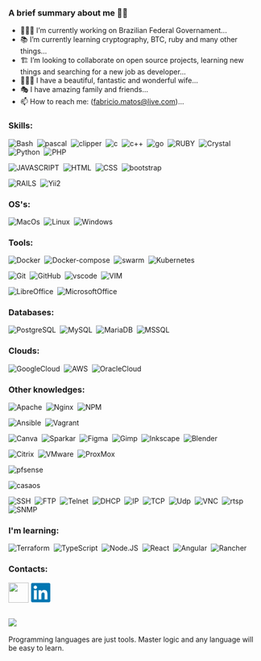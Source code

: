 ### A brief summary about me 🐍👋
<!--
**fabriciogmatos/fabriciogmatos** is a ✨ _special_ ✨ repository because its `README.md` (this file) appears on your GitHub profile.
-->

- 👨🏻‍💻 I’m currently working on Brazilian Federal Governament...
- 📚 I’m currently learning cryptography, BTC, ruby and many other things...
- 🏗 I’m looking to collaborate on open source projects, learning new things and searching for a new job as developer...
- 👩🏻‍⚕️ I have a beautiful, fantastic and wonderful wife...
- 🎭 I have amazing family and friends...
- 📫 How to reach me: (fabricio.matos@live.com)...

### Skills:
![Bash](https://img.shields.io/badge/Bash-0D1117?style=for-the-badge&logo=gnubash&logoColor=yellow&labelColor=0D1117)&nbsp;
![pascal](https://img.shields.io/badge/pascal-0D1117?style=for-the-badge&logo=delphi&labelColor=0D1117)&nbsp;
![clipper](https://img.shields.io/badge/Clipper%20Legacy-0D1117?style=for-the-badge&logo=clipper&labelColor=0D1117)&nbsp;
![c](https://img.shields.io/badge/c-0D1117?style=for-the-badge&logo=c%2B%2B&labelColor=0D1117)&nbsp;
![c++](https://img.shields.io/badge/c++-0D1117?style=for-the-badge&logo=c%2B%2B&labelColor=0D1117)&nbsp;
![go](https://img.shields.io/badge/go-0D1117?style=for-the-badge&logo=go&labelColor=0D1117)&nbsp;
![RUBY](https://img.shields.io/badge/ruby-0D1117?style=for-the-badge&logo=ruby&labelColor=0D1117)&nbsp;
![Crystal](https://img.shields.io/badge/crystal_lang-0D1117?style=for-the-badge&&logo=crystal&labelColor=0D1117)&nbsp;
![Python](https://img.shields.io/badge/-Python-0D1117?style=for-the-badge&logo=python&labelColor=0D1117&textColor=0D1117)&nbsp;
![PHP](https://img.shields.io/badge/php-0D1117?style=for-the-badge&logo=php&labelColor=0D1117)&nbsp;

![JAVASCRIPT](https://img.shields.io/badge/-Javascript-0D1117?style=for-the-badge&logo=JavaScript&logoColor=yellow&labelColor=0D1117)&nbsp;
![HTML](https://img.shields.io/badge/-HTML-0D1117?style=for-the-badge&logo=HTML5&labelColor=0D1117)&nbsp;
![CSS](https://img.shields.io/badge/-CSS-0D1117?style=for-the-badge&logo=CSS3&logoColor=1572B6&labelColor=0D1117)&nbsp;
![bootstrap](https://img.shields.io/badge/bootstrap-0D1117?style=for-the-badge&&logo=bootstrap&labelColor=0D1117)&nbsp;

![RAILS](https://img.shields.io/badge/rails-0D1117?style=for-the-badge&logo=ruby-on-rails&labelColor=0D1117)&nbsp;
![Yii2](https://img.shields.io/badge/Yii2-0D1117?style=for-the-badge&logo=yiis&labelColor=0D1117)&nbsp;

### OS's:
![MacOs](https://img.shields.io/badge/MacOS-0D1117?style=for-the-badge&logo=MacOS&labelColor=0D1117)&nbsp;
![Linux](https://img.shields.io/badge/-Linux-0D1117?style=for-the-badge&logo=linux&labelColor=0D1117)&nbsp;
![Windows](https://img.shields.io/badge/-Windows-0D1117?style=for-the-badge&logo=windows&labelColor=0D1117)&nbsp;

### Tools:
![Docker](https://img.shields.io/badge/-docker-0D1117?style=for-the-badge&logo=docker&labelColor=0D1117)&nbsp;
![Docker-compose](https://img.shields.io/badge/dockercompose-0D1117?style=for-the-badge&logo=docker&labelColor=0D1117)&nbsp;
![swarm](https://img.shields.io/badge/docker_swarm-0D1117?style=for-the-badge&logo=swarm&labelColor=0D1117)&nbsp;
![Kubernetes](https://img.shields.io/badge/kubernetes-0D1117?style=for-the-badge&logo=kubernetes&labelColor=0D1117)&nbsp;

![Git](https://img.shields.io/badge/-Git-0D1117?style=for-the-badge&logo=git&labelColor=0D1117)&nbsp;
![GitHub](https://img.shields.io/badge/-GitHub-0D1117?style=for-the-badge&logo=github&labelColor=0D1117)&nbsp;
![vscode](https://img.shields.io/badge/-Visual%20Studio%20Code-0D1117?style=for-the-badge&logo=visual-studio-code&logoColor=007ACC&labelColor=0D1117)&nbsp;
![VIM](https://img.shields.io/badge/-vim-0D1117?style=for-the-badge&logo=vim&labelColor=0D1117)&nbsp;

![LibreOffice](https://img.shields.io/badge/-LibreOffice-0D1117?style=for-the-badge&logo=LibreOffice&labelColor=0D1117)&nbsp;
![MicrosoftOffice](https://img.shields.io/badge/-microsoft_office-0D1117?style=for-the-badge&logo=microsoft-office&labelColor=0D1117)&nbsp;

### Databases:
![PostgreSQL](https://img.shields.io/badge/PostgreSQL-0D1117?style=for-the-badge&logo=postgresql&labelColor=0D1117)&nbsp;
![MySQL](https://img.shields.io/badge/-mysql-0D1117?style=for-the-badge&logo=mysql&labelColor=0D1117)&nbsp;
![MariaDB](https://img.shields.io/badge/MariaDB-0D1117?style=for-the-badge&logo=mariadb&labelColor=0D1117)&nbsp;
![MSSQL](https://img.shields.io/badge/Microsoft%20SQL%20Server-0D1117?style=for-the-badge&logo=Microsoft%20SQL%20Server&labelColor=0D1117)&nbsp;

### Clouds:
![GoogleCloud](https://img.shields.io/badge/googlecloud-0D1117?style=for-the-badge&logo=googlecloud&labelColor=0D1117)&nbsp;
![AWS](https://img.shields.io/badge/AWS-0D1117?style=for-the-badge&logo=amazon-aws&labelColor=0D1117)&nbsp;
![OracleCloud](https://img.shields.io/badge/Oracle%20Cloud-0D1117?style=for-the-badge&logo=oracle&labelColor=0D1117)&nbsp;

### Other knowledges:
![Apache](https://img.shields.io/badge/apache-0D1117?style=for-the-badge&logo=apache&labelColor=0D1117)&nbsp;
![Nginx](https://img.shields.io/badge/Nginx-0D1117?style=for-the-badge&logo=Nginx&labelColor=0D1117)&nbsp;
![NPM](https://img.shields.io/badge/Nginx%20Proxy%20Manager-0D1117?style=for-the-badge&logo=Nginx&labelColor=0D1117)&nbsp;

![Ansible](https://img.shields.io/badge/ansible-0D1117?style=for-the-badge&logo=ansible&labelColor=0D1117)&nbsp;
![Vagrant](https://img.shields.io/badge/vagrant-0D1117?style=for-the-badge&logo=vagrant&labelColor=0D1117)&nbsp;

![Canva](https://img.shields.io/badge/-Canva-0D1117?style=for-the-badge&logo=Canva&labelColor=0D1117)&nbsp;
![Sparkar](https://img.shields.io/badge/-Sparkar-0D1117?style=for-the-badge&logo=Sparkar&labelColor=0D1117)&nbsp;
![Figma](https://img.shields.io/badge/-figma-0D1117?style=for-the-badge&logo=figma&labelColor=0D1117)&nbsp;
![Gimp](https://img.shields.io/badge/-gimp-0D1117?style=for-the-badge&logo=gimp&labelColor=0D1117)&nbsp;
![Inkscape](https://img.shields.io/badge/-Inkscape-0D1117?style=for-the-badge&logo=Inkscape&labelColor=0D1117)&nbsp;
![Blender](https://img.shields.io/badge/-Blender-0D1117?style=for-the-badge&logo=Blender&labelColor=0D1117)&nbsp;

![Citrix](https://img.shields.io/badge/XenServer-0D1117?style=for-the-badge&logo=citrix&labelColor=0D1117)&nbsp;
![VMware](https://img.shields.io/badge/vmware-0D1117?style=for-the-badge&logo=vmware&labelColor=0D1117)&nbsp;
![ProxMox](https://img.shields.io/badge/proxmox-0D1117?style=for-the-badge&logo=proxmox&labelColor=0D1117)&nbsp;

![pfsense](https://img.shields.io/badge/pfsense-0D1117?style=for-the-badge&logo=pfsense&labelColor=0D1117)&nbsp;

![casaos](https://img.shields.io/badge/casaos-0D1117?style=for-the-badge&logo=casaos&labelColor=0D1117)&nbsp;

![SSH](https://img.shields.io/badge/ssh-0D1117?style=for-the-badge&logo=ssh&labelColor=0D1117)&nbsp;
![FTP](https://img.shields.io/badge/FTP-0D1117?style=for-the-badge&logo=FTP&labelColor=0D1117)&nbsp;
![Telnet](https://img.shields.io/badge/Telnet-0D1117?style=for-the-badge&logo=Telnet&labelColor=0D1117)&nbsp;
![DHCP](https://img.shields.io/badge/DHCP-0D1117?style=for-the-badge&logo=DHCP&labelColor=0D1117)&nbsp;
![IP](https://img.shields.io/badge/ip-0D1117?style=for-the-badge&logo=ip&labelColor=0D1117)&nbsp;
![TCP](https://img.shields.io/badge/tcp-0D1117?style=for-the-badge&logo=tcp/ip&labelColor=0D1117)&nbsp;
![Udp](https://img.shields.io/badge/udp-0D1117?style=for-the-badge&logo=udp&labelColor=0D1117)&nbsp;
![VNC](https://img.shields.io/badge/vnc-0D1117?style=for-the-badge&logo=vnc&labelColor=0D1117)&nbsp;
![rtsp](https://img.shields.io/badge/rtsp-0D1117?style=for-the-badge&logo=rtsp&labelColor=0D1117)&nbsp;
![SNMP](https://img.shields.io/badge/SNMP-0D1117?style=for-the-badge&logo=snmp&labelColor=0D1117)&nbsp;


### I'm learning:
![Terraform](https://img.shields.io/badge/terraform-0D1117?style=for-the-badge&logo=terraform&labelColor=0D1117)&nbsp;
![TypeScript](https://img.shields.io/badge/-TypeScript-0D1117?style=for-the-badge&logo=typescript&labelColor=0D1117&textColor=0D1117)&nbsp;
![Node.JS](https://img.shields.io/badge/-Node.JS-0D1117?style=for-the-badge&logo=node.js&labelColor=0D1117&textColor=0D1117)&nbsp;
![React](https://img.shields.io/badge/-React-0D1117?style=for-the-badge&logo=react&labelColor=0D1117)&nbsp;
![Angular](https://img.shields.io/badge/angular-0D1117?style=for-the-badge&logo=angular&labelColor=0D1117)&nbsp;
![Rancher](https://img.shields.io/badge/rancher-0D1117?style=for-the-badge&logo=rancher&labelColor=0D1117)&nbsp;


### Contacts:

<div style="display: inline_block">
<!-- mail -->
<a href="mailto:fabricio.matos@outlook.com.br" target="_blank" style="text-decoration:none;"><img align="center"   height="40" width="40" src="https://encrypted-tbn0.gstatic.com/images?q=tbn:ANd9GcTS0M6ggYz32UW39FkUpTPAqSnNOeCR9YDNZ5bN6iog1RE8sLUbsuzt8O-d02CowQ3pS3Q&usqp=CAU"></a>
<!-- linkedin -->
<a href="https://www.linkedin.com/in/fabriciomatos/" target="_blank" style="text-decoration:none;" ><img align="center"   height="40" width="40" src="https://raw.githubusercontent.com/devicons/devicon/master/icons/linkedin/linkedin-original.svg"></a>
<!-- whatsapp -->
<!-- <a href="https://wa.me/5538" target="_blank" style="text-decoration:none;"><img align="center"   height="40" width="40" src="https://logopng.com.br/logos/whatsapp-33.png"></a>
-->
</div>

<br>

![](https://komarev.com/ghpvc/?username=fabriciogmatos)

Programming languages are just tools. Master logic and any language will be easy to learn.
